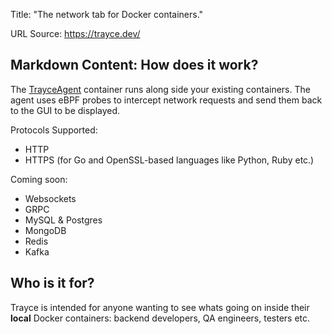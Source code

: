 Title: "The network tab for Docker containers."

URL Source: https://trayce.dev/

Markdown Content:
How does it work?
-----------------

The [TrayceAgent](https://github.com/evanrolfe/trayce_agent/) container runs along side your existing containers. The agent uses eBPF probes to intercept network requests and send them back to the GUI to be displayed.

Protocols Supported:

*   HTTP
*   HTTPS (for Go and OpenSSL-based languages like Python, Ruby etc.)

Coming soon:

*   Websockets
*   GRPC
*   MySQL & Postgres
*   MongoDB
*   Redis
*   Kafka

  

Who is it for?
--------------

Trayce is intended for anyone wanting to see whats going on inside their **local** Docker containers: backend developers, QA engineers, testers etc.
